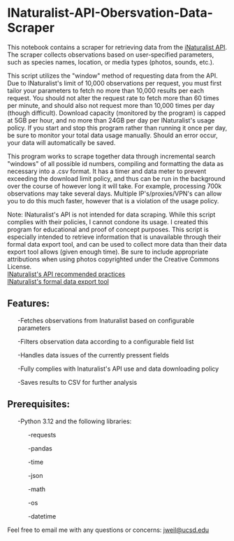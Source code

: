 # INaturalist-API-Obersvation-Data-Scraper
This notebook contains a scraper for retrieving data from the [iNaturalist API](https://www.inaturalist.org/pages/api+reference). The scraper collects observations based on user-specified parameters, such as species names, location, or media types (photos, sounds, etc.).

This script utilizes the "window" method of requesting data from the API. Due to INaturalist's limit of 10,000 observations per request, you must first tailor your parameters to fetch no more than 10,000 results per each request. You should not alter the request rate to fetch more than 60 times per minute, and should also not request more than 10,000 times per day (though difficult). Download capacity (monitored by the program) is capped at 5GB per hour, and no more than 24GB per day per INaturalist's usage policy. If you start and stop this program rather than running it once per day, be sure to monitor your total data usage manually. Should an error occur, your data will automatically be saved.

This program works to scrape together data through incremental search "windows" of all possible id numbers, compiling and formatting the data as necessary into a .csv format. It has a timer and data meter to prevent exceeding the download limit policy, and thus can be run in the background over the course of however long it will take. For example, processing 700k observations may take several days. Multiple IP's/proxies/VPN's can allow you to do this much faster, however that is a violation of the usage policy. 

Note: INaturalist's API is not intended for data scraping. While this script complies with their policies, I cannot condone its usage. I created this program for educational and proof of concept purposes. This script is especially intended to retrieve information that is unavailable through their formal data export tool, and can be used to collect more data than their data export tool allows (given enough time). Be sure to include appropriate attributions when using photos copyrighted under the Creative Commons License.<br>
<a href="https://www.inaturalist.org/pages/api+recommended+practices">INaturalist's API recommended practices</a> <br>
<a href="https://www.inaturalist.org/observations/export">INaturalist's formal data export tool</a>


<H2>Features:</h2>
<ul>
<p>-Fetches observations from Inaturalist based on configurable parameters</p>
<p>-Filters observation data according to a configurable field list</p>
<p>-Handles data issues of the currently pressent fields</p>
<p>-Fully complies with Inaturalist's API use and data downloading policy</p>
<p>-Saves results to CSV for further analysis</p>
</ul>

<H2>Prerequisites:</h2>
<ul>
<p>-Python 3.12 and the following libraries:</p>
    <ul>
        <p>-requests</p>
        <p>-pandas</p>
        <p>-time</p>
        <p>-json</p>
        <p>-math</p>
        <p>-os</p>
        <p>-datetime</p>
    </ul>
</ul>

Feel free to email me with any questions or concerns: jweil@ucsd.edu
